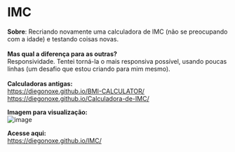 # IMC

<b>Sobre</b>: Recriando novamente uma calculadora de IMC (não se preocupando com a idade) e testando coisas novas. <br><br>
<b>Mas qual a diferença para as outras?</b> <br> Responsividade. Tentei torná-la o mais responsiva possível, usando poucas linhas (um desafio que estou criando para mim mesmo). <br><br>
<b>Calculadoras antigas:</b> <br>
https://diegonoxe.github.io/BMI-CALCULATOR/<br>
https://diegonoxe.github.io/Calculadora-de-IMC/<br>

<b>Imagem para visualização:</b><br>
![image](https://github.com/user-attachments/assets/f0bf1af0-dfac-4913-80e2-7707fcd2de5f)

<b>Acesse aqui:</b> <br>
https://diegonoxe.github.io/IMC/

